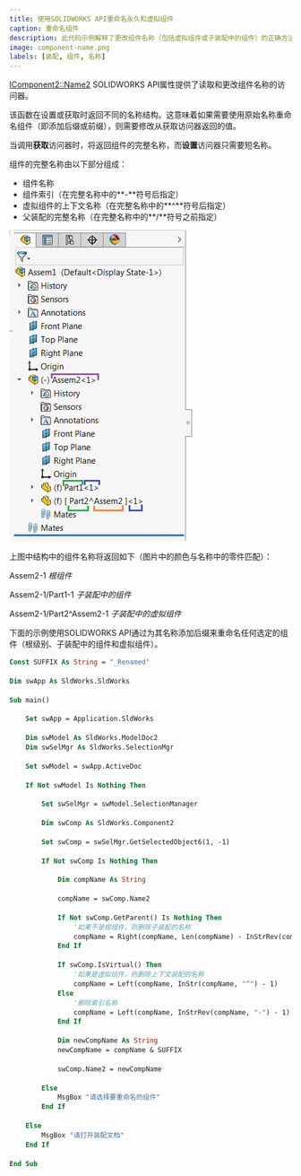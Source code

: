 ```yaml
---
title: 使用SOLIDWORKS API重命名永久和虚拟组件
caption: 重命名组件
description: 此代码示例解释了更改组件名称（包括虚拟组件或子装配中的组件）的正确方法。
image: component-name.png
labels: [装配, 组件, 名称]
---
```

[IComponent2::Name2](https://help.solidworks.com/2012/english/api/sldworksapi/solidworks.interop.sldworks~solidworks.interop.sldworks.icomponent2~name2.html) SOLIDWORKS API属性提供了读取和更改组件名称的访问器。

该函数在设置或获取时返回不同的名称结构。这意味着如果需要使用原始名称重命名组件（即添加后缀或前缀），则需要修改从获取访问器返回的值。

当调用**获取**访问器时，将返回组件的完整名称，而**设置**访问器只需要短名称。

组件的完整名称由以下部分组成：

* 组件名称
* 组件索引（在完整名称中的**-**符号后指定）
* 虚拟组件的上下文名称（在完整名称中的**^**符号后指定）
* 父装配的完整名称（在完整名称中的**/**符号之前指定）

![特征树中的组件](component-name.png)

上图中结构中的组件名称将返回如下（图片中的颜色与名称中的零件匹配）：

Assem2-1 *根组件*

Assem2-1/Part1-1 *子装配中的组件*

Assem2-1/Part2^Assem2-1  *子装配中的虚拟组件*

下面的示例使用SOLIDWORKS API通过为其名称添加后缀来重命名任何选定的组件（根级别、子装配中的组件和虚拟组件）。

~~~ vb
Const SUFFIX As String = "_Renamed"

Dim swApp As SldWorks.SldWorks

Sub main()
    
    Set swApp = Application.SldWorks
    
    Dim swModel As SldWorks.ModelDoc2
    Dim swSelMgr As SldWorks.SelectionMgr

    Set swModel = swApp.ActiveDoc
    
    If Not swModel Is Nothing Then
    
        Set swSelMgr = swModel.SelectionManager
        
        Dim swComp As SldWorks.Component2
        
        Set swComp = swSelMgr.GetSelectedObject6(1, -1)
        
        If Not swComp Is Nothing Then
        
            Dim compName As String
            
            compName = swComp.Name2
            
            If Not swComp.GetParent() Is Nothing Then
                '如果不是根组件，则删除子装配的名称
                compName = Right(compName, Len(compName) - InStrRev(compName, "/"))
            End If
            
            If swComp.IsVirtual() Then
                '如果是虚拟组件，则删除上下文装配的名称
                compName = Left(compName, InStr(compName, "^") - 1)
            Else
                '删除索引名称
                compName = Left(compName, InStrRev(compName, "-") - 1)
            End If
            
            Dim newCompName As String
            newCompName = compName & SUFFIX
            
            swComp.Name2 = newCompName
            
        Else
            MsgBox "请选择要重命名的组件"
        End If
    
    Else
        MsgBox "请打开装配文档"
    End If
    
End Sub
~~~